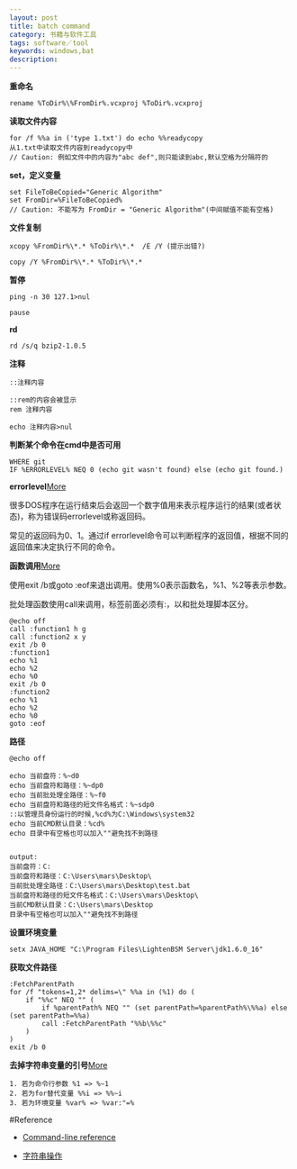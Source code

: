 ```yaml
---
layout: post
title: batch command
category: 书籍与软件工具
tags: software／tool
keywords: windows,bat
description: 
---
```


**重命名**

```
rename %ToDir%\%FromDir%.vcxproj %ToDir%.vcxproj
```
**读取文件内容**

```
for /f %%a in ('type 1.txt') do echo %%readycopy
从1.txt中读取文件内容到readycopy中
// Caution: 例如文件中的内容为"abc def",则只能读到abc,默认空格为分隔符的
```
**set，定义变量**

```
set FileToBeCopied="Generic Algorithm"
set FromDir=%FileToBeCopied%
// Caution: 不能写为 FromDir = "Generic Algorithm"(中间赋值不能有空格)
```

**文件复制**

```
xcopy %FromDir%\*.* %ToDir%\*.*  /E /Y (提示出错?)

copy /Y %FromDir%\*.* %ToDir%\*.*
```

**暂停**

```
ping -n 30 127.1>nul

pause
```

**rd**

```
rd /s/q bzip2-1.0.5
```

**注释**

```
::注释内容

::rem的内容会被显示
rem 注释内容

echo 注释内容>nul
```

**判断某个命令在cmd中是否可用**

```
WHERE git
IF %ERRORLEVEL% NEQ 0 (echo git wasn't found) else (echo git found.)
```

**errorlevel**[More](http://www.cnblogs.com/SunShineYPH/archive/2011/12/13/2285570.html)

很多DOS程序在运行结束后会返回一个数字值用来表示程序运行的结果(或者状态)，称为错误码errorlevel或称返回码。

常见的返回码为0、1。通过if errorlevel命令可以判断程序的返回值，根据不同的返回值来决定执行不同的命令。

**函数调用**[More](http://blog.sina.com.cn/s/blog_58f9df5e0101efdv.html)

使用exit /b或goto :eof来退出调用。使用%0表示函数名，%1、%2等表示参数。

批处理函数使用call来调用，标签前面必须有:，以和批处理脚本区分。

```
@echo off
call :function1 h g
call :function2 x y
exit /b 0
:function1
echo %1
echo %2
echo %0
exit /b 0
:function2
echo %1
echo %2
echo %0
goto :eof
```

**路径**

```
@echo off

echo 当前盘符：%~d0
echo 当前盘符和路径：%~dp0
echo 当前批处理全路径：%~f0
echo 当前盘符和路径的短文件名格式：%~sdp0
::以管理员身份运行的时候,%cd%为C:\Windows\system32
echo 当前CMD默认目录：%cd%
echo 目录中有空格也可以加入""避免找不到路径


output:
当前盘符：C:
当前盘符和路径：C:\Users\mars\Desktop\
当前批处理全路径：C:\Users\mars\Desktop\test.bat
当前盘符和路径的短文件名格式：C:\Users\mars\Desktop\
当前CMD默认目录：C:\Users\mars\Desktop
目录中有空格也可以加入""避免找不到路径
```

**设置环境变量**

```
setx JAVA_HOME "C:\Program Files\LightenBSM Server\jdk1.6.0_16"
```

**获取文件路径**

```
:FetchParentPath
for /f "tokens=1,2* delims=\" %%a in (%1) do (
	if "%%c" NEQ "" (
		if %parentPath% NEQ "" (set parentPath=%parentPath%\%%a) else (set parentPath=%%a)
		call :FetchParentPath "%%b\%%c"
	)
)
exit /b 0

```


**去掉字符串变量的引号**[More](http://blog.sina.com.cn/s/blog_4ad042e50100p7zx.html)

```
1. 若为命令行参数 %1 => %~1
2. 若为for替代变量 %%i => %%~i
3. 若为环境变量 %var% => %var:"=%
```

#Reference

* [Command-line reference](http://technet.microsoft.com/en-us/library/bb490890.aspx)

* [字符串操作](http://www.dostips.com/DtTipsStringManipulation.php#Snippets.Replace)

